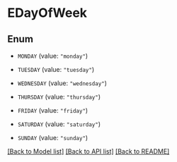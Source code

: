 # EDayOfWeek

## Enum


* `MONDAY` (value: `"monday"`)

* `TUESDAY` (value: `"tuesday"`)

* `WEDNESDAY` (value: `"wednesday"`)

* `THURSDAY` (value: `"thursday"`)

* `FRIDAY` (value: `"friday"`)

* `SATURDAY` (value: `"saturday"`)

* `SUNDAY` (value: `"sunday"`)


[[Back to Model list]](../README.md#documentation-for-models) [[Back to API list]](../README.md#documentation-for-api-endpoints) [[Back to README]](../README.md)


